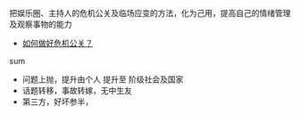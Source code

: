 把娱乐圈、主持人的危机公关及临场应变的方法，化为己用，提高自己的情绪管理及观察事物的能力

* [如何做好危机公关？](https://www.zhihu.com/question/21923215)

sum

* 问题上抛，提升由个人 提升至 阶级社会及国家
* 话题转移，事故转嫁，无中生友
* 第三方，好坏参半，
